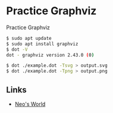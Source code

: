# Practice Graphviz

Practice Graphviz

```bash
$ sudo apt update
$ sudo apt install graphviz
$ dot -V
dot - graphviz version 2.43.0 (0)

$ dot ./example.dot -Tsvg > output.svg
$ dot ./example.dot -Tpng > output.png
```


## Links

- [Neo's World](https://neos21.net/)
